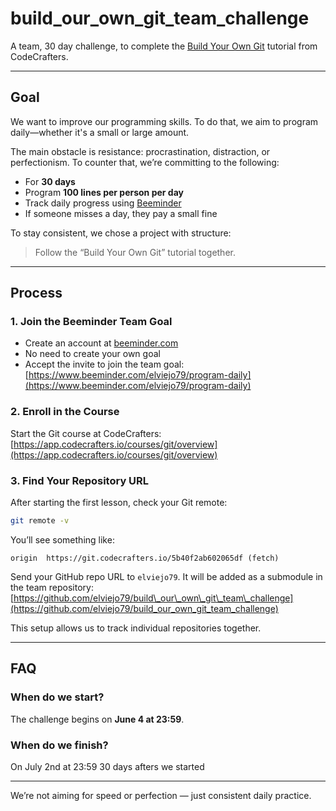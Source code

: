# build_our_own_git_team_challenge

A team, 30 day challenge, to complete the [Build Your Own Git](https://app.codecrafters.io/courses/git/overview) tutorial from CodeCrafters.

---

## Goal

We want to improve our programming skills. To do that, we aim to program daily—whether it's a small or large amount.

The main obstacle is resistance: procrastination, distraction, or perfectionism.
To counter that, we’re committing to the following:

- For **30 days**
- Program **100 lines per person per day**
- Track daily progress using [Beeminder](https://www.beeminder.com)
- If someone misses a day, they pay a small fine

To stay consistent, we chose a project with structure:
> Follow the “Build Your Own Git” tutorial together.

---

## Process

### 1. Join the Beeminder Team Goal

* Create an account at [beeminder.com](https://www.beeminder.com)
* No need to create your own goal
* Accept the invite to join the team goal:
  [https://www.beeminder.com/elviejo79/program-daily](https://www.beeminder.com/elviejo79/program-daily)


### 2. Enroll in the Course
Start the Git course at CodeCrafters:
[https://app.codecrafters.io/courses/git/overview](https://app.codecrafters.io/courses/git/overview)

### 3. Find Your Repository URL
After starting the first lesson, check your Git remote:

```bash
git remote -v
````

You’ll see something like:

```
origin	https://git.codecrafters.io/5b40f2ab602065df (fetch)
```


Send your GitHub repo URL to `elviejo79`. It will be added as a submodule in the team repository:
[https://github.com/elviejo79/build\_our\_own\_git\_team\_challenge](https://github.com/elviejo79/build_our_own_git_team_challenge)

This setup allows us to track individual repositories together.

---

## FAQ

### When do we start?

The challenge begins on **June 4 at 23:59**.

### When do we finish?

On July 2nd at 23:59
30 days afters we started

---

We’re not aiming for speed or perfection — just consistent daily practice.
